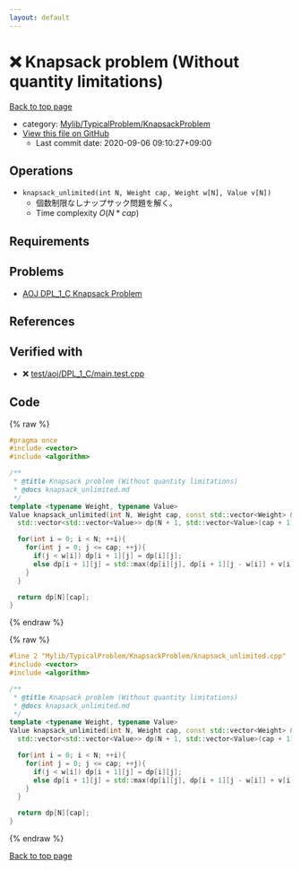 ```yaml
---
layout: default
---
```


<!-- mathjax config similar to math.stackexchange -->
<script type="text/javascript" async
  src="https://cdnjs.cloudflare.com/ajax/libs/mathjax/2.7.5/MathJax.js?config=TeX-MML-AM_CHTML">
</script>
<script type="text/x-mathjax-config">
  MathJax.Hub.Config({
    TeX: { equationNumbers: { autoNumber: "AMS" }},
    tex2jax: {
      inlineMath: [ ['$','$'] ],
      processEscapes: true
    },
    "HTML-CSS": { matchFontHeight: false },
    displayAlign: "left",
    displayIndent: "2em"
  });
</script>

<script type="text/javascript" src="https://cdnjs.cloudflare.com/ajax/libs/jquery/3.4.1/jquery.min.js"></script>
<script src="https://cdn.jsdelivr.net/npm/jquery-balloon-js@1.1.2/jquery.balloon.min.js" integrity="sha256-ZEYs9VrgAeNuPvs15E39OsyOJaIkXEEt10fzxJ20+2I=" crossorigin="anonymous"></script>
<script type="text/javascript" src="../../../../assets/js/copy-button.js"></script>
<link rel="stylesheet" href="../../../../assets/css/copy-button.css" />


# :x: Knapsack problem (Without quantity limitations)

<a href="../../../../index.html">Back to top page</a>

* category: <a href="../../../../index.html#4bc951e5ca9130b2259fc85dc53eb972">Mylib/TypicalProblem/KnapsackProblem</a>
* <a href="{{ site.github.repository_url }}/blob/master/Mylib/TypicalProblem/KnapsackProblem/knapsack_unlimited.cpp">View this file on GitHub</a>
    - Last commit date: 2020-09-06 09:10:27+09:00




## Operations

- `knapsack_unlimited(int N, Weight cap, Weight w[N], Value v[N])`
	- 個数制限なしナップサック問題を解く。
	- Time complexity $O(N * cap)$

## Requirements

## Problems

- [AOJ DPL_1_C Knapsack Problem](http://judge.u-aizu.ac.jp/onlinejudge/description.jsp?id=DPL_1_C)

## References



## Verified with

* :x: <a href="../../../../verify/test/aoj/DPL_1_C/main.test.cpp.html">test/aoj/DPL_1_C/main.test.cpp</a>


## Code

<a id="unbundled"></a>
{% raw %}
```cpp
#pragma once
#include <vector>
#include <algorithm>

/**
 * @title Knapsack problem (Without quantity limitations)
 * @docs knapsack_unlimited.md
 */
template <typename Weight, typename Value>
Value knapsack_unlimited(int N, Weight cap, const std::vector<Weight> &w, const std::vector<Value> &v){
  std::vector<std::vector<Value>> dp(N + 1, std::vector<Value>(cap + 1));

  for(int i = 0; i < N; ++i){
    for(int j = 0; j <= cap; ++j){
      if(j < w[i]) dp[i + 1][j] = dp[i][j];
      else dp[i + 1][j] = std::max(dp[i][j], dp[i + 1][j - w[i]] + v[i]);
    }
  }

  return dp[N][cap];
}

```
{% endraw %}

<a id="bundled"></a>
{% raw %}
```cpp
#line 2 "Mylib/TypicalProblem/KnapsackProblem/knapsack_unlimited.cpp"
#include <vector>
#include <algorithm>

/**
 * @title Knapsack problem (Without quantity limitations)
 * @docs knapsack_unlimited.md
 */
template <typename Weight, typename Value>
Value knapsack_unlimited(int N, Weight cap, const std::vector<Weight> &w, const std::vector<Value> &v){
  std::vector<std::vector<Value>> dp(N + 1, std::vector<Value>(cap + 1));

  for(int i = 0; i < N; ++i){
    for(int j = 0; j <= cap; ++j){
      if(j < w[i]) dp[i + 1][j] = dp[i][j];
      else dp[i + 1][j] = std::max(dp[i][j], dp[i + 1][j - w[i]] + v[i]);
    }
  }

  return dp[N][cap];
}

```
{% endraw %}

<a href="../../../../index.html">Back to top page</a>

